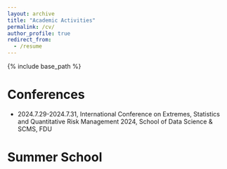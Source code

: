 ```yaml
---
layout: archive
title: "Academic Activities"
permalink: /cv/
author_profile: true
redirect_from:
  - /resume
---
```


{% include base_path %}


# Conferences

- 2024.7.29-2024.7.31, International Conference on Extremes, Statistics and Quantitative Risk Management 2024, School of Data Science & SCMS, FDU

# Summer School
